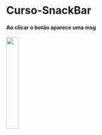 # Curso-SnackBar

#### Ao clicar o botão aparece uma msg

<img src="https://user-images.githubusercontent.com/72177982/120800684-997d2500-c516-11eb-9982-8c807654d2f8.jpg" width="25%">
